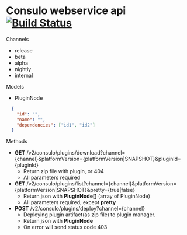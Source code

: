 # Consulo webservice api [![Build Status](http://must-be.org/jenkins/view/consulo-webservices/job/consulo-webservice-api/badge/icon)](http://must-be.org/jenkins/view/consulo-webservices/job/consulo-webservice-api/)

Channels
 * release
 * beta
 * alpha
 * nightly
 * internal
 
Models
 * PluginNode 
```json
  { 
    "id": "",
    "name": "",
    "dependencies": ["id1", "id2"]
  }
```

Methods
 * **GET** /v2/consulo/plugins/download?channel={channel}&platformVersion={platformVersion|SNAPSHOT}&pluginId={pluginId}
     * Return zip file with plugin, or 404
     * All parameters required
 * **GET** /v2/consulo/plugins/list?channel={channel}&platformVersion={platformVersion|SNAPSHOT}&pretty={true|false}
     * Return json with **PluginNode[]** (array of PluginNode)
     * All parameters required, except **pretty**
 * **POST** /v2/consulo/plugins/deploy?channel={channel}
     * Deploying plugin artifact(as zip file) to plugin manager.
     * Return json with **PluginNode** 
     * On error will send status code 403
